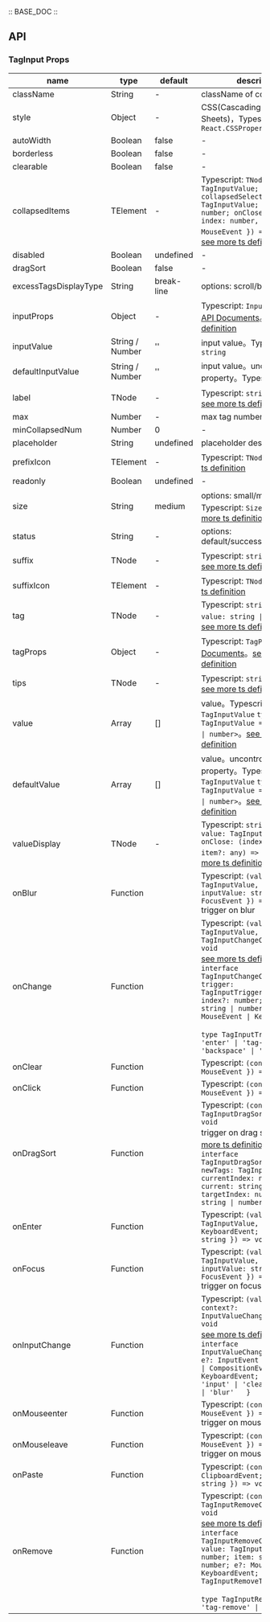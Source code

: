 :: BASE_DOC ::

## API

### TagInput Props

name | type | default | description | required
-- | -- | -- | -- | --
className | String | - | className of component | N
style | Object | - | CSS(Cascading Style Sheets)，Typescript: `React.CSSProperties` | N
autoWidth | Boolean | false | \- | N
borderless | Boolean | false | \- | N
clearable | Boolean | false | \- | N
collapsedItems | TElement | - | Typescript: `TNode<{ value: TagInputValue; collapsedSelectedItems: TagInputValue; count: number; onClose: (context: { index: number,  e?: MouseEvent }) => void }>`。[see more ts definition](https://github.com/Tencent/tdesign-react/blob/develop/packages/components/common.ts) | N
disabled | Boolean | undefined | \- | N
dragSort | Boolean | false | \- | N
excessTagsDisplayType | String | break-line | options: scroll/break-line | N
inputProps | Object | - | Typescript: `InputProps`，[Input API Documents](./input?tab=api)。[see more ts definition](https://github.com/Tencent/tdesign-react/blob/develop/packages/components/tag-input/type.ts) | N
inputValue | String / Number | '' | input value。Typescript: `string` | N
defaultInputValue | String / Number | '' | input value。uncontrolled property。Typescript: `string` | N
label | TNode | - | Typescript: `string \| TNode`。[see more ts definition](https://github.com/Tencent/tdesign-react/blob/develop/packages/components/common.ts) | N
max | Number | - | max tag number | N
minCollapsedNum | Number | 0 | \- | N
placeholder | String | undefined | placeholder description | N
prefixIcon | TElement | - | Typescript: `TNode`。[see more ts definition](https://github.com/Tencent/tdesign-react/blob/develop/packages/components/common.ts) | N
readonly | Boolean | undefined | \- | N
size | String | medium | options: small/medium/large。Typescript: `SizeEnum`。[see more ts definition](https://github.com/Tencent/tdesign-react/blob/develop/packages/components/common.ts) | N
status | String | - | options: default/success/warning/error | N
suffix | TNode | - | Typescript: `string \| TNode`。[see more ts definition](https://github.com/Tencent/tdesign-react/blob/develop/packages/components/common.ts) | N
suffixIcon | TElement | - | Typescript: `TNode`。[see more ts definition](https://github.com/Tencent/tdesign-react/blob/develop/packages/components/common.ts) | N
tag | TNode | - | Typescript: `string \| TNode<{ value: string \| number }>`。[see more ts definition](https://github.com/Tencent/tdesign-react/blob/develop/packages/components/common.ts) | N
tagProps | Object | - | Typescript: `TagProps`，[Tag API Documents](./tag?tab=api)。[see more ts definition](https://github.com/Tencent/tdesign-react/blob/develop/packages/components/tag-input/type.ts) | N
tips | TNode | - | Typescript: `string \| TNode`。[see more ts definition](https://github.com/Tencent/tdesign-react/blob/develop/packages/components/common.ts) | N
value | Array | [] | value。Typescript: `TagInputValue` `type TagInputValue = Array<string \| number>`。[see more ts definition](https://github.com/Tencent/tdesign-react/blob/develop/packages/components/tag-input/type.ts) | N
defaultValue | Array | [] | value。uncontrolled property。Typescript: `TagInputValue` `type TagInputValue = Array<string \| number>`。[see more ts definition](https://github.com/Tencent/tdesign-react/blob/develop/packages/components/tag-input/type.ts) | N
valueDisplay | TNode | - | Typescript: `string \| TNode<{ value: TagInputValue; onClose: (index: number, item?: any) => void }>`。[see more ts definition](https://github.com/Tencent/tdesign-react/blob/develop/packages/components/common.ts) | N
onBlur | Function |  | Typescript: `(value: TagInputValue, context: { inputValue: string; e: FocusEvent }) => void`<br/>trigger on blur | N
onChange | Function |  | Typescript: `(value: TagInputValue, context: TagInputChangeContext) => void`<br/>[see more ts definition](https://github.com/Tencent/tdesign-react/blob/develop/packages/components/tag-input/type.ts)。<br/>`interface TagInputChangeContext { trigger: TagInputTriggerSource; index?: number; item?: string \| number; e?: MouseEvent \| KeyboardEvent }`<br/><br/>`type TagInputTriggerSource = 'enter' \| 'tag-remove' \| 'backspace' \| 'clear'`<br/> | N
onClear | Function |  | Typescript: `(context: { e: MouseEvent }) => void`<br/> | N
onClick | Function |  | Typescript: `(context: { e: MouseEvent }) => void`<br/> | N
onDragSort | Function |  | Typescript: `(context: TagInputDragSortContext) => void`<br/>trigger on drag sort。[see more ts definition](https://github.com/Tencent/tdesign-react/blob/develop/packages/components/tag-input/type.ts)。<br/>`interface TagInputDragSortContext { newTags: TagInputValue; currentIndex: number; current: string \| number; targetIndex: number; target: string \| number }`<br/> | N
onEnter | Function |  | Typescript: `(value: TagInputValue, context: { e: KeyboardEvent; inputValue: string }) => void`<br/> | N
onFocus | Function |  | Typescript: `(value: TagInputValue, context: { inputValue: string; e: FocusEvent }) => void`<br/>trigger on focus | N
onInputChange | Function |  | Typescript: `(value: string, context?: InputValueChangeContext) => void`<br/>[see more ts definition](https://github.com/Tencent/tdesign-react/blob/develop/packages/components/tag-input/type.ts)。<br/>`interface InputValueChangeContext { e?: InputEvent \| MouseEvent \| CompositionEvent \| KeyboardEvent; trigger: 'input' \| 'clear' \| 'enter' \| 'blur'   }`<br/> | N
onMouseenter | Function |  | Typescript: `(context: { e: MouseEvent }) => void`<br/>trigger on mouseenter | N
onMouseleave | Function |  | Typescript: `(context: { e: MouseEvent }) => void`<br/>trigger on mouseleave | N
onPaste | Function |  | Typescript: `(context: { e: ClipboardEvent; pasteValue: string }) => void`<br/> | N
onRemove | Function |  | Typescript: `(context: TagInputRemoveContext) => void`<br/>[see more ts definition](https://github.com/Tencent/tdesign-react/blob/develop/packages/components/tag-input/type.ts)。<br/>`interface TagInputRemoveContext { value: TagInputValue; index: number; item: string \| number; e?: MouseEvent \| KeyboardEvent; trigger: TagInputRemoveTrigger }`<br/><br/>`type TagInputRemoveTrigger = 'tag-remove' \| 'backspace'`<br/> | N
